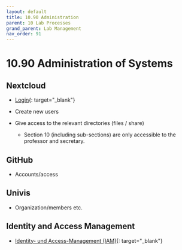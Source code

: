 ```yaml
---
layout: default
title: 10.90 Administration
parent: 10 Lab Processes
grand_parent: Lab Management
nav_order: 91
---
```


# 10.90 Administration of Systems

## Nextcloud

- [Login](https://nc-2272638881871040784.nextcloud-ionos.com){: target="_blank"}
- Create new users
- Give access to the relevant directories (files / share)

  - Section 10 (including sub-sections) are only accessible to the professor and secretary.

## GitHub

- Accounts/access

## Univis

- Organization/members etc.

## Identity and Access Management

- [Identity- und Access-Management (IAM)](https://iam.uni-bamberg.de){: target="_blank"}

